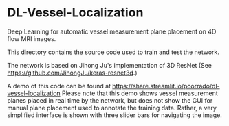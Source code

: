 # DL-Vessel-Localization
Deep Learning for automatic vessel measurement plane placement on 4D flow MRI images.

This directory contains the source code used to train and test the network.

The network is based on Jihong Ju's implementation of 3D ResNet (See https://github.com/JihongJu/keras-resnet3d.)

A demo of this code can be found at https://share.streamlit.io/pcorrado/dl-vessel-localization
Please note that this demo shows vessel measurement planes placed in real time by the network, but does not show the GUI for manual plane placement used to annotate the training data. Rather, a very simplified interface is shown with three slider bars for navigating the image.
